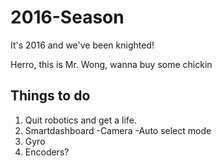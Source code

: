 # 2016-Season
It's 2016 and we've been knighted!

Herro, this is Mr. Wong, wanna buy some chickin

Things to do
----------------------
1. Quit robotics and get a life.
2. Smartdashboard
      -Camera
      -Auto select mode
3. Gyro
4. Encoders?
